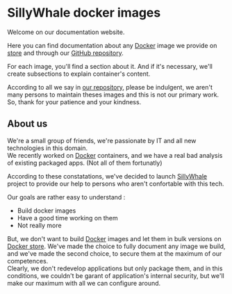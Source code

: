 # SillyWhale docker images

Welcome on our documentation website.

Here you can find documentation about any [Docker](https://docker.io) image we provide on [store](https://store.docker.com/) and through our [GitHub repository](https://github.com/SillyWhale).

For each image, you'll find a section about it. And if it's necessary, we'll create subsections to explain container's content.

According to all we say in [our repository](https://github.com/SillyWhale/_management/blob/master/CONTRIBUTING.md), please be indulgent, we aren't many persons to maintain theses images and this is not our primary work. So, thank for your patience and your kindness.

## About us

We're a small group of friends, we're passionate by IT and all new technologies in this domain.  
We recently worked on [Docker](https://docker.io) containers, and we have a real bad analysis of existing packaged apps. (Not all of them fortunatly)

According to these constatations, we've decided to launch [SillyWhale](https://www.sillywhale.wtf) project to provide our help to persons who aren't confortable with this tech.

Our goals are rather easy to understand :

- Build docker images
- Have a good time working on them
- Not really more

But, we don't want to build [Docker](https://docker.io) images and let them in bulk versions on [Docker store](https://store.docker.com/). We've made the choice to fully document any image we build, and we've made the second choice, to secure them at the maximum of our competences.  
Clearly, we don't redevelop applications but only package them, and in this conditions, we couldn't be garant of application's internal security, but we'll make our maximum with all we can configure around.